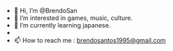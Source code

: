 - 👋 Hi, I’m @BrendoSan
- 👀 I’m interested in games, music, culture.
- 🌱 I’m currently learning japanese.
- 
- 📫 How to reach me : brendosantos1995@gmail.com

<!---
BrendoSan/BrendoSan is a ✨ special ✨ repository because its `README.md` (this file) appears on your GitHub profile.
You can click the Preview link to take a look at your changes.
--->
